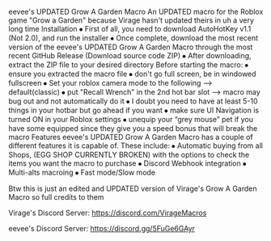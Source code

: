 eevee's UPDATED Grow A Garden Macro
An UPDATED macro for the Roblox game "Grow a Garden" because Virage hasn't updated theirs in uh a very long time
Installation
⦁	First of all, you need to download AutoHotKey v1.1 (Not 2.0), and run the installer
⦁	Once complete, download the most recent version of the eevee's UPDATED Grow A Garden Macro through the most recent GitHub Release (Download source code ZIP)
⦁	After downloading, extract the ZIP file to your desired directory
Before starting the macro:
⦁	ensure you extracted the macro file
⦁	don't go full screen, be in windowed fullscreen
⦁	Set your roblox camera mode to the following --> default(classic)
⦁	put "Recall Wrench" in the 2nd hot bar slot --> macro may bug out and not automatically do it
⦁	I doubt you need to have at least 5-10 things in your hotbar but go ahead if you want
⦁	make sure UI Navigation is turned ON in your Roblox settings
⦁	unequip your “grey mouse” pet if you have some equipped since they give you a speed bonus that will break the macro
Features
eevee's UPDATED Grow A Garden Macro has a couple of different features it is capable of. These include:
⦁	Automatic buying from all Shops, (EGG SHOP CURRENTLY BROKEN) with the options to check the items you want the macro to purchase
⦁	Discord Webhook integration
⦁	Multi-alts macroing
⦁	Fast mode/Slow mode

Btw this is just an edited and UPDATED version of Virage's Grow A Garden Macro so full credits to them

Virage's Discord Server: https://discord.com/VirageMacros

eevee's Discord Server: https://discord.gg/5FuGe6GAyr
